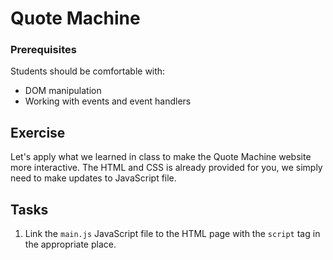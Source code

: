 # Quote Machine

### Prerequisites

Students should be comfortable with:

- DOM manipulation
- Working with events and event handlers


## Exercise

Let's apply what we learned in class to make the Quote Machine website more interactive. The HTML and CSS is already provided for you, we simply need to make updates to JavaScript file. 

## Tasks

1. Link the `main.js` JavaScript file to the HTML page with the `script` tag in the appropriate place. 
